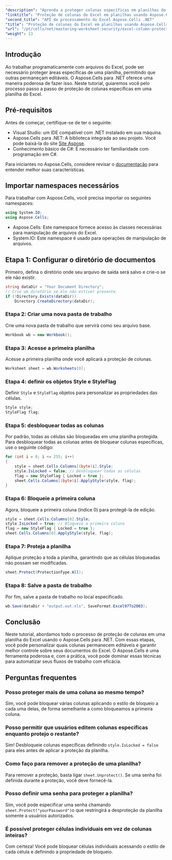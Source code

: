 ```yaml
---
"description": "Aprenda a proteger colunas específicas em planilhas do Excel com eficiência usando o Aspose.Cells para .NET. Este tutorial passo a passo aborda tudo, desde a configuração do seu ambiente até o salvamento dos seus arquivos protegidos do Excel."
"linktitle": "Proteção de colunas do Excel em planilhas usando Aspose.Cells"
"second_title": "API de processamento do Excel Aspose.Cells .NET"
"title": "Proteção de colunas do Excel em planilhas usando Aspose.Cells"
"url": "/pt/cells/net/mastering-worksheet-security/excel-column-protection/"
"weight": 13
---
```


## Introdução

Ao trabalhar programaticamente com arquivos do Excel, pode ser necessário proteger áreas específicas de uma planilha, permitindo que outras permaneçam editáveis. O Aspose.Cells para .NET oferece uma maneira poderosa de fazer isso. Neste tutorial, guiaremos você pelo processo passo a passo de proteção de colunas específicas em uma planilha do Excel.

## Pré-requisitos
Antes de começar, certifique-se de ter o seguinte:
- Visual Studio: um IDE compatível com .NET instalado em sua máquina.
- Aspose.Cells para .NET: A biblioteca integrada ao seu projeto. Você pode baixá-la do site [Site Aspose](https://releases.aspose.com/cells/net/).
- Conhecimento básico de C#: É necessário ter familiaridade com programação em C#.

Para iniciantes no Aspose.Cells, considere revisar o [documentação](https://reference.aspose.com/cells/net/) para entender melhor suas características.

## Importar namespaces necessários
Para trabalhar com Aspose.Cells, você precisa importar os seguintes namespaces:

```csharp
using System.IO;
using Aspose.Cells;
```
- Aspose.Cells: Este namespace fornece acesso às classes necessárias para manipulação de arquivos do Excel.
- System.IO: Este namespace é usado para operações de manipulação de arquivos.

## Etapa 1: Configurar o diretório de documentos

Primeiro, defina o diretório onde seu arquivo de saída será salvo e crie-o se ele não existir.

```csharp
string dataDir = "Your Document Directory";
// Crie um diretório se ele não estiver presente.
if (!Directory.Exists(dataDir))
    Directory.CreateDirectory(dataDir);
```

### Etapa 2: Criar uma nova pasta de trabalho
Crie uma nova pasta de trabalho que servirá como seu arquivo base.

```csharp
Workbook wb = new Workbook();
```

### Etapa 3: Acesse a primeira planilha
Acesse a primeira planilha onde você aplicará a proteção de colunas.

```csharp
Worksheet sheet = wb.Worksheets[0];
```

### Etapa 4: definir os objetos Style e StyleFlag
Definir `Style` e `StyleFlag` objetos para personalizar as propriedades das células.

```csharp
Style style;
StyleFlag flag;
```

### Etapa 5: desbloquear todas as colunas
Por padrão, todas as células são bloqueadas em uma planilha protegida. Para desbloquear todas as colunas antes de bloquear colunas específicas, use o seguinte código:

```csharp
for (int i = 0; i <= 255; i++)
{
    style = sheet.Cells.Columns[(byte)i].Style;
    style.IsLocked = false; // Desbloquear todas as células
    flag = new StyleFlag { Locked = true };
    sheet.Cells.Columns[(byte)i].ApplyStyle(style, flag);
}
```

### Etapa 6: Bloqueie a primeira coluna
Agora, bloqueie a primeira coluna (índice 0) para protegê-la de edição.

```csharp
style = sheet.Cells.Columns[0].Style;
style.IsLocked = true; // Bloqueie a primeira coluna
flag = new StyleFlag { Locked = true };
sheet.Cells.Columns[0].ApplyStyle(style, flag);
```

### Etapa 7: Proteja a planilha
Aplique proteção a toda a planilha, garantindo que as células bloqueadas não possam ser modificadas.

```csharp
sheet.Protect(ProtectionType.All);
```

### Etapa 8: Salve a pasta de trabalho
Por fim, salve a pasta de trabalho no local especificado.

```csharp
wb.Save(dataDir + "output.out.xls", SaveFormat.Excel97To2003);
```

## Conclusão
Neste tutorial, abordamos todo o processo de proteção de colunas em uma planilha do Excel usando o Aspose.Cells para .NET. Com essas etapas, você pode personalizar quais colunas permanecem editáveis e garantir melhor controle sobre seus documentos do Excel. O Aspose.Cells é uma ferramenta poderosa e, com a prática, você pode dominar essas técnicas para automatizar seus fluxos de trabalho com eficácia.

## Perguntas frequentes

### Posso proteger mais de uma coluna ao mesmo tempo?
Sim, você pode bloquear várias colunas aplicando o estilo de bloqueio a cada uma delas, de forma semelhante a como bloqueamos a primeira coluna.

### Posso permitir que usuários editem colunas específicas enquanto protejo o restante?
Sim! Desbloqueie colunas específicas definindo `style.IsLocked = false` para eles antes de aplicar a proteção da planilha.

### Como faço para remover a proteção de uma planilha?
Para remover a proteção, basta ligar `sheet.Unprotect()`. Se uma senha foi definida durante a proteção, você deve fornecê-la.

### Posso definir uma senha para proteger a planilha?
Sim, você pode especificar uma senha chamando `sheet.Protect("yourPassword")`o que restringirá a desproteção da planilha somente a usuários autorizados.

### É possível proteger células individuais em vez de colunas inteiras?
Com certeza! Você pode bloquear células individuais acessando o estilo de cada célula e definindo a propriedade de bloqueio.